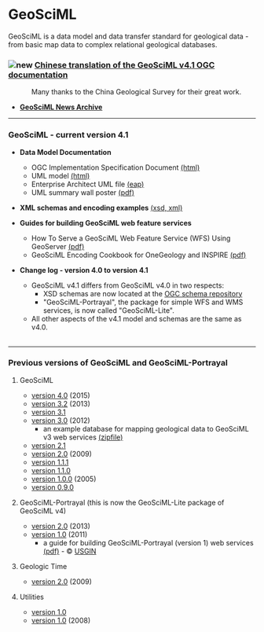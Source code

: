 # GeoSciML

GeoSciML is a data model and data transfer standard  for geological data  - from basic  map data to complex relational geological databases.

###  ![new](http://www.geosciml.org/theme/img/new.gif) [Chinese translation of the GeoSciML v4.1 OGC documentation](http://www.geosciml.org/doc/geosciml/4.1/documentation/ogc_spec_translations/16-008_OGC_Geoscience_Markup_Language_GSML4.1-CN2018.08.18.docx) 

&nbsp;&nbsp;&nbsp;&nbsp;&nbsp;&nbsp;&nbsp;&nbsp;&nbsp;&nbsp;&nbsp;&nbsp;Many thanks to the China Geological Survey for their great work.

* **[GeoSciML News Archive](http://www.geosciml.org/news_archive.php)**

------

### GeoSciML - current version 4.1 

* **Data Model Documentation**
    * OGC Implementation Specification Document [(html)](http://docs.opengeospatial.org/is/16-008/16-008.html) 
    * UML model [(html)](http://www.geosciml.org/doc/geosciml/4.1/documentation/html/)
    * Enterprise Architect UML file [(eap)](http://www.geosciml.org/doc/geosciml/4.1/documentation/uml)
    * UML summary wall poster [(pdf)](https://portal.opengeospatial.org/files/?artifact_id=72895)

* **XML schemas and encoding examples** [(xsd, xml)](http://schemas.opengis.net/gsml/4.1/)

* **Guides for building GeoSciML web feature services**
    * How To Serve a GeoSciML Web Feature Service (WFS) Using GeoServer  [(pdf)](http://www.onegeology.org/docs/technical/OneGeologyWFSCookbook_v1.2.pdf)
    * GeoSciML Encoding Cookbook for OneGeology and INSPIRE [(pdf)](http://www.onegeology.org/docs/technical/GeoSciML_Cookbook_1.2.1.pdf)

* **Change log - version 4.0 to version 4.1**

    * GeoSciML v4.1 differs from GeoSciML v4.0 in two respects:
        * XSD schemas are now located at the [OGC schema repository](http://schemas.opengis.net/gsml)
        * "GeoSciML-Portrayal", the package for simple WFS and WMS services, is now called "GeoSciML-Lite".
    * All other aspects of the v4.1 model and schemas are the same as v4.0.  
&nbsp;   
--- 

### Previous versions of  GeoSciML and GeoSciML-Portrayal
1. GeoSciML
    * [version 4.0](http://geosciml.org/doc/geosciml/4.0/documentation/) (2015)
    * [version 3.2](http://geosciml.org/doc/geosciml/3.2/documentation/) (2013)
    * [version 3.1](http://geosciml.org/doc/geosciml/3.1/documentation/)
    * [version 3.0](http://geosciml.org/doc/geosciml/3.0/documentation/) (2012)
        * an example database for mapping geological data to GeoSciML v3 web services [(zipfile)](../reference_database/reference_database_2013-11-07.zip)
    * [version 2.1](http://geosciml.org/doc/geosciml/2.1/)
    * [version 2.0](http://geosciml.org/doc/geosciml/2.0/) (2009)
    * [version 1.1.1](http://geosciml.org/doc/geosciml/1.1.1/)
    * [version 1.1.0](http://geosciml.org/doc/geosciml/1.1.0/)
    * [version 1.0.0](http://geosciml.org/doc/geosciml/1.0.0/) (2005)
    * [version 0.9.0](http://geosciml.org/doc/geosciml/0.9.0/)


2. GeoSciML-Portrayal (this is now the GeoSciML-Lite package of GeoSciML v4)
    * [version 2.0](http://geosciml.org/doc/geosciml-portrayal/2.0.1/) (2013)
    * [version 1.0](http://geosciml.org/doc/geosciml-portrayal/1.0/) (2011)
        *  a guide for building GeoSciML-Portrayal (version 1) web services [(pdf)](http://repository.usgin.org/sites/default/files/dlio/files/2012/u11/geosciml-portrayalcookbook0.7.pdf) - &copy; [USGIN](http://usgin.org/USGIN)

3. Geologic Time
    * [version 2.0](http://schemas.geosciml.org/geotime/2.0/) (2009)

4. Utilities
    * [version 1.0](http://schemas.geosciml.org/cgiutilities/3.0/)
    * [version 1.0](http://schemas.geosciml.org/cgiutilities/1.0/) (2008)
